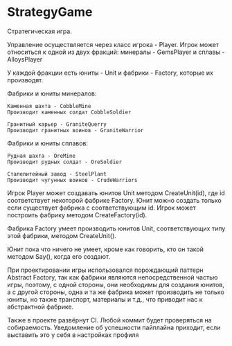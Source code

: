 # StrategyGame

Стратегическая игра.

Управление осуществляется через класс игрока - Player.
Игрок может относиться к одной из двух фракций:
минералы - GemsPlayer и сплавы - AlloysPlayer

У каждой фракции есть юниты - Unit и
фабрики - Factory, которые их производят.

Фабрики и юниты минералов:

    Каменная шахта - CobbleMine
    Производит каменных солдат CobbleSoldier

    Гранитный карьер - GraniteQuerry
    Производит гранитных воинов - GraniteWarrior

Фабрики и юниты сплавов:

    Рудная шахта - OreMine
    Производит рудных солдат - OreSoldier

    Сталелитейный завод - SteelPlant
    Производит чугунных воинов - CrudeWarriors

Игрок Player может создавать юнитов Unit методом CreateUnit(id), где id
соответствует некоторой фабрике Factory. Юнит можно создать только если
существует фабрика с соответствующим id. Игрок может построить фабрику методом
CreateFactory(id).

Фабрика Factory умеет производить юнитов Unit,
соответствующих типу этой фабрики, методом CreateUnit().

Юнит пока что ничего не умеет, кроме как говорить, кто он такой методом Say(),
когда его создают.


При проектировании игры использовался порождающий паттерн Abstract Factory, так
как фабрики являются непосредственной частью игры, поэтому, с одной стороны, они
необходимы для создания юнитов, а с другой стороны, одна и та же фабрика может
производить не только юниты, но также транспорт, материалы и т.д., что приводит
нас к абстрактной фабрике.


Также в проекте развёрнут CI. Любой коммит будет проверяться на собираемость.
Уведомление об успешности пайплайна приходит, если выставить это у себя в
настройках профиля
